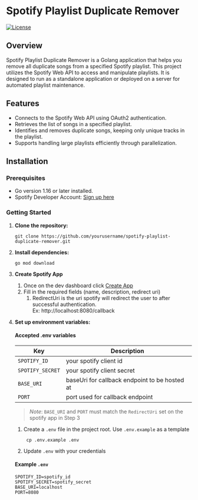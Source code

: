 # Spotify Playlist Duplicate Remover

[![License](https://img.shields.io/badge/License-MIT-blue.svg)](https://opensource.org/licenses/MIT)

## Overview

Spotify Playlist Duplicate Remover is a Golang application that helps you remove all duplicate songs from a specified Spotify playlist. This project utilizes the Spotify Web API to access and manipulate playlists. It is designed to run as a standalone application or deployed on a server for automated playlist maintenance.

## Features

- Connects to the Spotify Web API using OAuth2 authentication.
- Retrieves the list of songs in a specified playlist.
- Identifies and removes duplicate songs, keeping only unique tracks in the playlist.
- Supports handling large playlists efficiently through parallelization.

## Installation

### Prerequisites

- Go version 1.16 or later installed.
- Spotify Developer Account: [Sign up here](https://developer.spotify.com/dashboard/applications)

### Getting Started

1. **Clone the repository:**
   ```shell
   git clone https://github.com/yourusername/spotify-playlist-duplicate-remover.git
   ```

2. **Install dependencies:**
    ```shell
    go mod download
    ```
   
3. **Create Spotify App**
   1. Once on the dev dashboard click [Create App](https://developer.spotify.com/dashboard/create)
   2. Fill in the required fields (name, description, redirect uri)
      1. RedirectUri is the uri spotify will redirect the user to after successful authentication. \
      Ex: http://localhost:8080/callback
4. **Set up environment variables:**
    #### Accepted .env variables

   | Key              | Description                                   |
   |------------------|-----------------------------------------------|
   | `SPOTIFY_ID`     | your spotify client id                        |
   | `SPOTIFY_SECRET` | your spotify client secret                    |
   | `BASE_URI`       | baseUri for callback endpoint to be hosted at |
   | `PORT`           | port used for callback endpoint               |

   > *Note*: `BASE_URI` and `PORT` must match the `RedirectUri` set on the spotify app in Step 3
   
    1. Create a `.env` file in the project root. Use `.env.example` as a template
        ```shell
         cp .env.example .env 
        ```
       
    2. Update `.env` with your credentials

   #### Example `.env`
     ```dotenv
     SPOTIFY_ID=spotify_id
     SPOTIFY_SECRET=spotify_secret
     BASE_URI=localhost
     PORT=8080
     ```